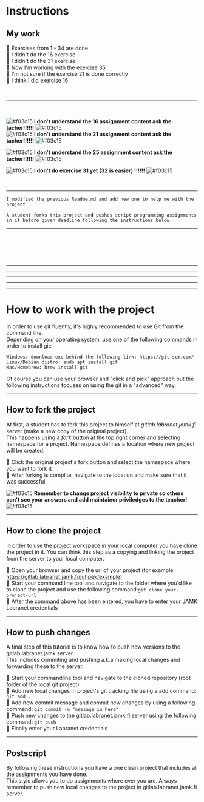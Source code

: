# Instructions

## My work

:small_orange_diamond: Exercises from 1 - 34 are done <br>
:small_orange_diamond: I didn't do the 16 exercise  <br>
:small_orange_diamond: I didn't do the 31 exercise  <br>
:small_orange_diamond: Now I'm working with the exercise 35 <br>
:small_orange_diamond: I’m not sure if the exercise 21 is done correctly <br>
:small_orange_diamond: I think I did exercise 16 <br>


<br>

----

<br>

![#f03c15](https://placehold.it/15/f03c15/000000?text=+) **I don't understand the 16 assignment content  ask the tacher!!!!!!** ![#f03c15](https://placehold.it/15/f03c15/000000?text=+) 
<br>
![#f03c15](https://placehold.it/15/f03c15/000000?text=+) **I don't understand the 21 assignment content  ask the tacher!!!!!!** ![#f03c15](https://placehold.it/15/f03c15/000000?text=+)
<br>

![#f03c15](https://placehold.it/15/f03c15/000000?text=+) **I don't understand the 25 assignment content  ask the tacher!!!!!!** ![#f03c15](https://placehold.it/15/f03c15/000000?text=+)
<br>


![#f03c15](https://placehold.it/15/f03c15/000000?text=+) **I don't do exercise 31 yet (32 is easier) !!!!!!** ![#f03c15](https://placehold.it/15/f03c15/000000?text=+)
<br>


<br>

----



```console
I modified the previous Readme.md and add new one to help me with the project

A student forks this project and pushes script programming assignments in it before given deadline following the instructions below.
```

----

<br>
<br>
<br>
<br>


----
----
----
----
----


# How to work with the project

In order to use git fluently, it's highly recommended to use Git from the command line.  
Depending on your operating system, use one of the following commands in order to install git:  

```console
Windows: download exe behind the following link: https://git-scm.com/
Linux/Debian distro: sudo apt install git
Mac/Homebrew: brew install git
```  

Of course you can use your browser and "click and pick" approach but the following instructions focuses on using the git in a "advanced" way.  

----

## How to fork the project

At first, a student has to fork this project to himself at *gitlab.labranet.jamk.fi server* (make a new copy of the original project).  
This happens using a *fork* button at the top right corner and selecting namespace for a project. Namespace defines a location where new project will be created.  

:small_orange_diamond: Click the original project's fork button and select the namespace where you want to fork it<br/>
:small_orange_diamond: After forking is complite, navigate to the location and make sure that it was successful<br/>

![#f03c15](https://placehold.it/15/f03c15/000000?text=+) **Remember to change project visibility to private so others can't see your answers and add maintainer priviledges to the teacher!** ![#f03c15](https://placehold.it/15/f03c15/000000?text=+)

----

## How to clone the project

in order to use the project workspace in your local computer you have clone the project in it. You can think this step as a copying and linking the project from the server to your local computer. 

:small_orange_diamond: Open your browser and copy the url of your project (for example: https://gitlab.labranet.jamk.fi/juhpek/example)<br/>
:small_orange_diamond: Start your command line tool and navigate to the folder where you'd like to clone the project and use the following command:``git clone your-project-url``<br/>
:small_orange_diamond: After the command above has been entered, you have to enter your JAMK Labranet credentials<br/>

----

## How to push changes

A final step of this tutorial is to know how to push new versions to the gitlab.labranet.jamk server.  
This includes commiting and pushing a.k.a making local changes and forwarding these to the server.   

:small_orange_diamond: Start your commandline tool and navigate to the cloned repository (root folder of the local git project)<br/>
:small_orange_diamond: Add new local changes in project's git tracking file using a add command: ``git add .`` <br/>
:small_orange_diamond: Add new commit message and commit new changes by using a following command: ``git commit -m "message in here"`` <br/>
:small_orange_diamond: Push new changes to the gitlab.labranet.jamk.fi server using the following command: ``git push``<br/>
:small_orange_diamond: Finally enter your Labranet credentials

----

## Postscript

By following these instructions you have a one clean project that includes all the assignments you have done.  
This style allows you to do assignments where ever you are. Always remember to push new local changes to the project in gitlab.labranet.jamk.fi server. 
